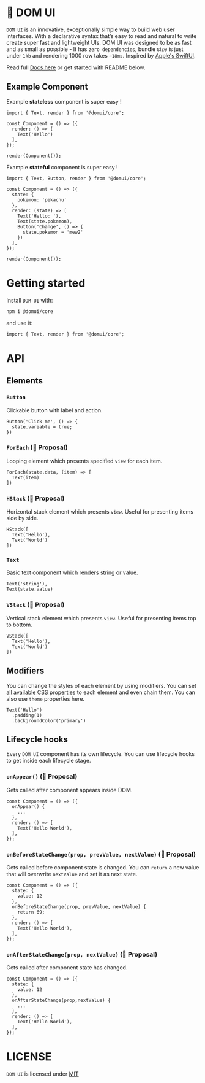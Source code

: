 # 🧬 DOM UI

`DOM UI` is an innovative, exceptionally simple way to build web user interfaces. With a declarative syntax that’s easy to read and natural to write create super fast and lightweight UIs. DOM UI was designed to be as fast and as small as possible - It has `zero dependencies`, bundle size is just under `1kb` and rendering 1000 row takes `~18ms`. Inspired by [Apple's SwiftUI](https://developer.apple.com/xcode/swiftui/).

Read full [Docs here](https://github.com/domui/core) or get started with README below.

## Example Component

Example **stateless** component is super easy !

```
import { Text, render } from '@domui/core';

const Component = () => ({
  render: () => [
    Text('Hello')
  ],
});

render(Component());
```

Example **stateful** component is super easy !

```
import { Text, Button, render } from '@domui/core';

const Component = () => ({
  state: {
    pokemon: 'pikachu'
  },
  render: (state) => [
    Text('Hello: '),
    Text(state.pokemon),
    Button('Change', () => {
      state.pokemon = 'mew2'
    })
  ],
});

render(Component());
```

# Getting started

Install `DOM UI` with:

```
npm i @domui/core
```

and use it:

```
import { Text, render } from '@domui/core';
```

# API

## Elements

### `Button`

Clickable button with label and action.

```
Button('Click me', () => {
  state.variable = true;
})
```

### `ForEach` (📝 Proposal)

Looping element which presents specified `view` for each item.

```
ForEach(state.data, (item) => [
  Text(item)
])
```

### `HStack` (📝 Proposal)

Horizontal stack element which presents `view`. Useful for presenting items side by side.

```
HStack([
  Text('Hello'),
  Text('World')
])
```

### `Text`

Basic text component which renders string or value.

```
Text('string'),
Text(state.value)
```

### `VStack` (📝 Proposal)

Vertical stack element which presents `view`. Useful for presenting items top to bottom.

```
VStack([
  Text('Hello'),
  Text('World')
])
```

## Modifiers

You can change the styles of each element by using modifiers. You can set [all available CSS properties](https://www.w3schools.com/cssref/) to each element and even chain them. You can also use `theme` properties here.

```
Text('Hello')
  .padding(1)
  .backgroundColor('primary')
```

## Lifecycle hooks

Every `DOM UI` component has its own lifecycle. You can use lifecycle hooks to get inside each lifecycle stage.

### `onAppear()` (📝 Proposal)

Gets called after component appears inside DOM.

```
const Component = () => ({
  onAppear() {
    ...
  },
  render: () => [
    Text('Hello World'),
  ],
});
```

### `onBeforeStateChange(prop, prevValue, nextValue)` (📝 Proposal)

Gets called before component state is changed. You can `return` a new value that will overwrite `nextValue` and set it as next state.

```
const Component = () => ({
  state: {
    value: 12
  },
  onBeforeStateChange(prop, prevValue, nextValue) {
    return 69;
  },
  render: () => [
    Text('Hello World'),
  ],
});
```

### `onAfterStateChange(prop, nextValue)` (📝 Proposal)

Gets called after component state has changed.

```
const Component = () => ({
  state: {
    value: 12
  },
  onAfterStateChange(prop,nextValue) {
    ...
  },
  render: () => [
    Text('Hello World'),
  ],
});
```

# LICENSE

`DOM UI` is licensed under [MIT](https://github.com/domui/core/blob/main/LICENSE)
